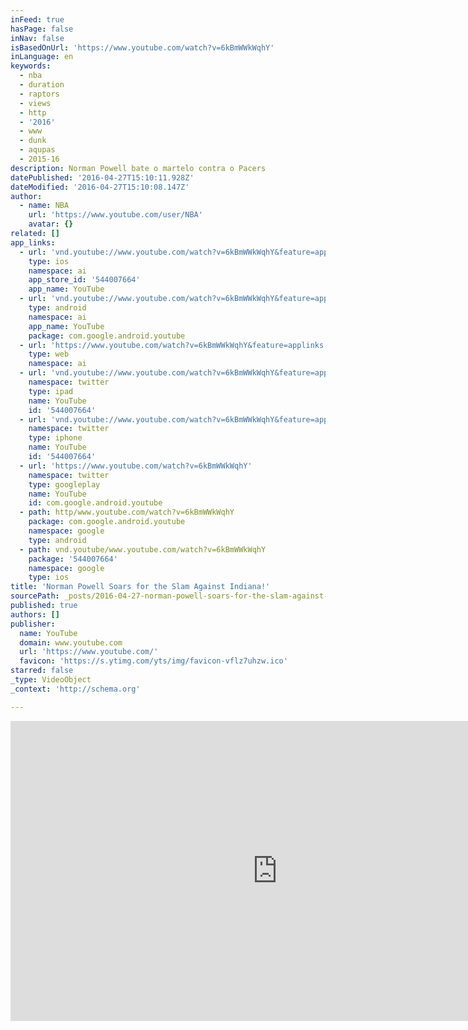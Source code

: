 ```yaml
---
inFeed: true
hasPage: false
inNav: false
isBasedOnUrl: 'https://www.youtube.com/watch?v=6kBmWWkWqhY'
inLanguage: en
keywords:
  - nba
  - duration
  - raptors
  - views
  - http
  - '2016'
  - www
  - dunk
  - aqupas
  - 2015-16
description: Norman Powell bate o martelo contra o Pacers
datePublished: '2016-04-27T15:10:11.928Z'
dateModified: '2016-04-27T15:10:08.147Z'
author:
  - name: NBA
    url: 'https://www.youtube.com/user/NBA'
    avatar: {}
related: []
app_links:
  - url: 'vnd.youtube://www.youtube.com/watch?v=6kBmWWkWqhY&feature=applinks'
    type: ios
    namespace: ai
    app_store_id: '544007664'
    app_name: YouTube
  - url: 'vnd.youtube://www.youtube.com/watch?v=6kBmWWkWqhY&feature=applinks'
    type: android
    namespace: ai
    app_name: YouTube
    package: com.google.android.youtube
  - url: 'https://www.youtube.com/watch?v=6kBmWWkWqhY&feature=applinks'
    type: web
    namespace: ai
  - url: 'vnd.youtube://www.youtube.com/watch?v=6kBmWWkWqhY&feature=applinks'
    namespace: twitter
    type: ipad
    name: YouTube
    id: '544007664'
  - url: 'vnd.youtube://www.youtube.com/watch?v=6kBmWWkWqhY&feature=applinks'
    namespace: twitter
    type: iphone
    name: YouTube
    id: '544007664'
  - url: 'https://www.youtube.com/watch?v=6kBmWWkWqhY'
    namespace: twitter
    type: googleplay
    name: YouTube
    id: com.google.android.youtube
  - path: http/www.youtube.com/watch?v=6kBmWWkWqhY
    package: com.google.android.youtube
    namespace: google
    type: android
  - path: vnd.youtube/www.youtube.com/watch?v=6kBmWWkWqhY
    package: '544007664'
    namespace: google
    type: ios
title: 'Norman Powell Soars for the Slam Against Indiana!'
sourcePath: _posts/2016-04-27-norman-powell-soars-for-the-slam-against-indiana.md
published: true
authors: []
publisher:
  name: YouTube
  domain: www.youtube.com
  url: 'https://www.youtube.com/'
  favicon: 'https://s.ytimg.com/yts/img/favicon-vflz7uhzw.ico'
starred: false
_type: VideoObject
_context: 'http://schema.org'

---
```

<iframe src="https://cdn.embedly.com/widgets/media.html?src=https%3A%2F%2Fwww.youtube.com%2Fembed%2F6kBmWWkWqhY%3Ffeature%3Doembed&amp;url=https%3A%2F%2Fwww.youtube.com%2Fwatch%3Fv%3D6kBmWWkWqhY&amp;image=https%3A%2F%2Fi.ytimg.com%2Fvi%2F6kBmWWkWqhY%2Fhqdefault.jpg&amp;key=b7d04c9b404c499eba89ee7072e1c4f7&amp;type=text%2Fhtml&amp;schema=youtube" width="854" height="480" scrolling="no" frameborder="0" allowfullscreen="" style=""></iframe>